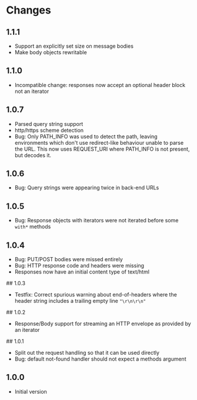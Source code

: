# Changes

## 1.1.1

- Support an explicitly set size on message bodies
- Make body objects rewritable

## 1.1.0

- Incompatible change: responses now accept an optional header block not an
  iterator

## 1.0.7

- Parsed query string support
- http/https scheme detection
- Bug: Only PATH_INFO was used to detect the path, leaving environments which
  don't use redirect-like behaviour unable to parse the URL. This now uses
  REQUEST_URI where PATH_INFO is not present, but decodes it.

## 1.0.6

- Bug: Query strings were appearing twice in back-end URLs

## 1.0.5

- Bug: Response objects with iterators were not iterated before some `with*`
  methods

## 1.0.4

- Bug: PUT/POST bodies were missed entirely
- Bug: HTTP response code and headers were missing
- Responses now have an initial content type of text/html

## 1.0.3

- Testfix: Correct spurious warning about end-of-headers where the
header string includes a trailing empty line `"\r\n\r\n"`

## 1.0.2

- Response/Body support for streaming an HTTP envelope as provided by an iterator

## 1.0.1

- Split out the request handling so that it can be used directly
- Bug: default not-found handler should not expect a methods argument

## 1.0.0

- Initial version